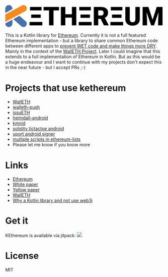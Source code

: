 ![](assets/logo_smaller.png)

This is a Kotlin library for [Ethereum](https://ethereum.org).
Currently it is not a full featured Ethereum implementation - but a library to share common Ethereum code between different apps to [prevent WET code and make things more DRY](https://en.wikipedia.org/wiki/Don%27t_repeat_yourself). Mainly in the context of the [WallETH Project](https://walleth.org).
Later I could imagine that this extends to a full implementation of Ethereum in Kotlin. But as this would be a huge endeavour and I want to continue with my projects don't expect this in the near future - but I accept PRs ;-)

Projects that use kethereum
===========================

 * [WallETH](https://walleth.org)
 * [walleth-push](https://github.com/walleth/walleth-push)
 * [issuETH](https://github.com/issuETH/issuETH)
 * [heimdall-android](https://github.com/gnosis/heimdall-android)
 * [kmnid](https://github.com/uport-project/kmnid)
 * [solidity tictactoe android](https://github.com/rmeissner/solidity-tictactoe-android)
 * [uport android signer](https://github.com/uport-project/uport-android-signer)
 * [multiple scripts in ethereum-lists](https://github.com/ethereum-lists)
 * Please let me know if you know more

Links
=====

* [Ethereum](https://ethereum.org/)
* [White paper](https://github.com/ethereum/wiki/wiki/White-Paper)
* [Yellow paper](https://github.com/ethereum/yellowpaper)
* [WallETH](https://walleth.org)
* [Why a Kotlin library and not use web3j](https://github.com/web3j/web3j/issues/124#issuecomment-313088274)

Get it
======

KEthereum is available via jitpack:
[![](https://jitpack.io/v/walleth/kethereum.svg)](https://jitpack.io/#walleth/kethereum)

License
=======

MIT
